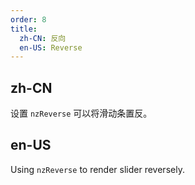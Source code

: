 ```yaml
---
order: 8
title:
  zh-CN: 反向
  en-US: Reverse
---
```


## zh-CN

设置 `nzReverse` 可以将滑动条置反。

## en-US

Using `nzReverse` to render slider reversely.

